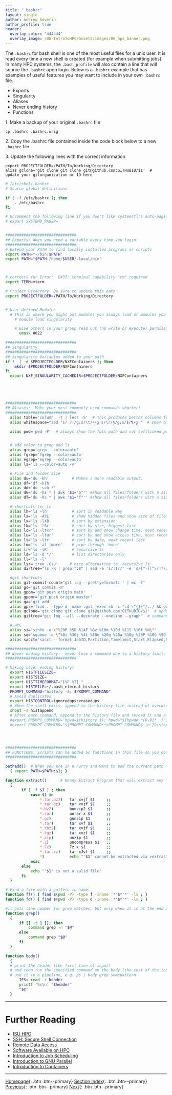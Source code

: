 ```yaml
---
title: ".bashrc"
layout: single
author: Andrew Severin
author_profile: true
header:
  overlay_color: "444444"
  overlay_image: /06-IntroToHPC/assets/images/06_hpc_banner.png
---
```


The `.bashrc` for bash shell is one of the most useful files for a unix user. It is read every time a new shell is created (for example when submitting jobs).  In many HPC systems, the `.bash_profile` will also contain a line that will source the `.bashrc` upon login.  Below is a `.bashrc` example that has examples of useful features you may want to include in your own `.bashrc` file.

* Exports
* Singularity
* Aliases
* Never ending history
* Functions

1\. Make a backup of your original `.bashrc` file

```
cp .bashrc .bashrc.orig
```

2\. Copy the .bashrc file contained inside the code block below to a new `.bashrc` file

3\. Update the following lines with the correct information

```
export PROJECTFOLDER=/PATH/To/Working/Directory
alias gclone='git clone git clone git@github.com:GITHUBID/$1'  # update your gitorganization or ID here
```

```bash
# /etc/skel/.bashrc
# Source global definitions

if [ -f /etc/bashrc ]; then
    . /etc/bashrc
fi

# Uncomment the following line if you don't like systemctl's auto-paging feature:
# export SYSTEMD_PAGER=


###############################
## Exports: When you need a variable every time you login.
###############################
# Extend your PATH to find locally installed programs or scripts
export PATH="~/bin:$PATH"
export PATH="$PATH:/home/$USER/.local/bin"



# corrects for Error:  E437: terminal capability "cm" required
export TERM=xterm

# Project Directory  Be sure to update this path
export PROJECTFOLDER=/PATH/To/Working/Directory


# User defined Modules
  # this is where you might put modules you always load or modules you have installed yourself
    # module load singularity

    # Give others in your group read but (no write or execute) permissions upon file/folder creation
      umask 0022

###############################
## Singularity
###############################
## Singularity Variables added to your path
if !  [ -d $PROJECTFOLDER/NXFContainers ]; then
    mkdir $PROJECTFOLDER/NXFContainers
fi
  export NXF_SINGULARITY_CACHEDIR=$PROJECTFOLDER/NXFContainers





###############################
## Aliases:  Make your most commonly used commands shorter!
###############################
  alias table='column  -t | less -S'  # this produces better columns for output cat file | table
  alias whitespace="sed 's/ /·/g;s/\t/￫/g;s/\r/§/g;s/$/¶/g'"  # show the whitespaces in a file

  alias pwd='pwd -P'  # always show the full path and not softlinked path to folder


  # add color to grep and ls
  alias grep='grep --color=auto'
  alias fgrep='fgrep --color=auto'
  alias egrep='egrep --color=auto'
  alias ls='ls --color=auto -v'

  # File and folder size
  alias du='du -kh'          # Makes a more readable output.
  alias df='df -kTh'
  alias dd='du -sch *'
  alias dG='du -hs * | awk '$1~"G"'' #show all files/folders with a size in the Gigabytes
  alias dT='du -hs * | awk '$1~"T"'' #show all files/folders with a size in the Terabytes

  # shortcuts for ls
  alias lh='ls -lh'          # sort in readable way
  alias la='ls -AlL'         # show hidden files and show size of files that are softlinked
  alias lx='ls -lXB'         # sort by extension
  alias lk='ls -lSr'         # sort by size, biggest last
  alias lc='ls -ltcr'        # sort by and show change time, most recent last
  alias lu='ls -ltur'        # sort by and show access time, most recent last
  alias lt='ls -ltr'         # sort by date, most recent last
  alias lm='ls -al |more'    # pipe through 'more'
  alias lr='ls -lR'          # recursive ls
  alias ld='ls -d */'        # list directories only
  alias ll='ls -l'
  alias lsr='tree -Csu'     # nice alternative to 'recursive ls'
  alias dirtree="ls -R | grep ":$" | sed -e 's/:$//' -e 's/[^-][^\/]*\//--/g' -e 's/^/ /' -e 's/-/|/'"

  #git shortcuts
  alias git-commit-count="git log --pretty=format:'' | wc -l"
  alias gc='git commit -m'
  alias gpom='git push origin main'
  alias gpomr='git push origin master'
  alias ga='git add'
  alias gpr='find . -type d -name .git -exec sh -c "cd \"{}\"/../ && pwd && git pull" \;'
  alias gclone='git clone git clone git@github.com:GITHUBID/$1'  # update your gitorganization or ID here
  alias gittree="git log --all --decorate --oneline --graph"  # commandline push history

  # HPC
  alias si="sinfo -o \"%20P %5D %14F %8z %10m %10d %11l %16f %N\""
  alias sq="squeue -o \"%8i %30j %4t %10u %20q %20a %10g %20P %10Q %5D %11l %11L %R %Z\""
  alias sacct='sacct --format JobID,Partition,Timelimit,Start,Elapsed,NodeList%20,ExitCode,ReqMem,MaxRSS,MaxVMSize,AllocCPUS'

###############################
## Never ending history:  never lose a command due to a history limit.
###############################

# Making never ending history!
  export HISTFILESIZE=
  export HISTSIZE=
  export HISTTIMEFORMAT="[%F %T] "
  export HISTFILE=~/.bash_eternal_history
  PROMPT_COMMAND="history -a; $PROMPT_COMMAND"
  # Avoid duplicates
  export HISTCONTROL=ignoredups:erasedups
  # When the shell exits, append to the history file instead of overwriting it
  shopt -s histappend
  # After each command, append to the history file and reread it and also add the pwd
  #export PROMPT_COMMAND='hpwd=$(history 1); hpwd="${hpwd# *[0-9]*  }"; if [[ ${hpwd%% *} == "cd" ]]; then cwd=$OLDPWD; else cwd=$PWD; fi; hpwd="${hpwd% ### *} ### $cwd"; history -s "$hpwd"; history -a; history -c; history -r'
  #export PROMPT_COMMAND="${PROMPT_COMMAND:+$PROMPT_COMMAND$'\n'}history -a; history -c; history -r"




###############################
## FUNCTIONS: Scripts can be added as functions in this file so you don't have to add it to your path.
###############################

pathadd()  # When you are in a hurry and want to add the current path to your PATH variable; not perminent
  { export PATH=$PATH:$1; }

function extract()      # Handy Extract Program that will extract any file
  {
       if [ -f $1 ] ; then
           case $1 in
               *.tar.bz2)   tar xvjf $1     ;;
               *.tar.gz)    tar xvzf $1     ;;
               *.bz2)       bunzip2 $1      ;;
               *.rar)       unrar x $1      ;;
               *.gz)        gunzip $1       ;;
               *.tar)       tar xvf $1      ;;
               *.tbz2)      tar xvjf $1     ;;
               *.tgz)       tar xvzf $1     ;;
               *.zip)       unzip $1        ;;
               *.Z)         uncompress $1   ;;
               *.7z)        7z x $1         ;;
               *.tar.xz)    tar xJvf $1     ;;
               *)           echo "'$1' cannot be extracted via >extract<" ;;
           esac
       else
           echo "'$1' is not a valid file"
       fi
  }

# Find a file with a pattern in name:
function ff() { find $(pwd -P) -type f -iname '*'$*'*' -ls ; }
function fd() { find $(pwd -P) -type d -iname '*'$*'*' -ls ; }

#it puts line number for grep matches, but only when it is at the end of the pipe
function grep()
  {
      if [[ -t 1 ]]; then
          command grep -n "$@"
      else
          command grep "$@"
      fi
  }

function body()
  {
  # print the header (the first line of input)
  # and then run the specified command on the body (the rest of the input)
  # use it in a pipeline, e.g. ps | body grep somepattern
      IFS= read -r header
      printf '%s\n' "$header"
      "$@"
  }
```

___
# Further Reading

* [ISU HPC](../01-HPC-NETWORKS/01-introduction-to-hpc-infrastructure)
* [SSH: Secure Shell Connection](../02-SSH/01-secure-shell-connection)
* [Remote Data Access](../03-FILE-ACCESS/01-remote-data-acces)
* [Software Available on HPC](../04-SOFTWARE/01-software-available-on-HPC)
* [Introduction to Job Scheduling](../05-JOB-QUEUE/00-introduction-to-job-scheduling)
* [Introduction to GNU Parallel](../06-PARALLEL/01-introduction-to-gnu-parallel)
* [Introduction to Containers](../07-CONTAINERS/00-introduction-to-containers)


___

[Homepage](../../index.md){: .btn  .btn--primary}
[Section Index](../00-IntroToHPC-LandingPage){: .btn  .btn--primary}
[Previous](00-setting-up-home-directory){: .btn  .btn--primary}
[Next](../01-HPC-NETWORKS/01-introduction-to-hpc-infrastructure){: .btn  .btn--primary}

